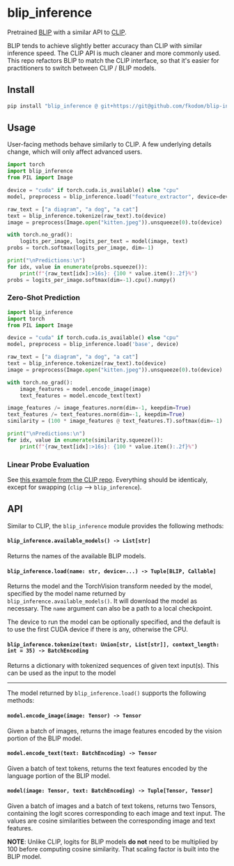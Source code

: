 # blip_inference

Pretrained [BLIP](https://github.com/salesforce/BLIP) with a similar API to [CLIP](https://github.com/openai/CLIP).

BLIP tends to achieve slightly better accuracy than CLIP with similar inference speed.  The CLIP API is much cleaner and more commonly used.  This repo refactors BLIP to match the CLIP interface, so that it's easier for practitioners to switch between CLIP / BLIP models.


## Install

```bash
pip install "blip_inference @ git+https://git@github.com/fkodom/blip-inference.git"
```


## Usage

User-facing methods behave similarly to CLIP.  A few underlying details change, which will only affect advanced users.

```python
import torch
import blip_inference
from PIL import Image

device = "cuda" if torch.cuda.is_available() else "cpu"
model, preprocess = blip_inference.load("feature_extractor", device=device)

raw_text = ["a diagram", "a dog", "a cat"]
text = blip_inference.tokenize(raw_text).to(device)
image = preprocess(Image.open("kitten.jpeg")).unsqueeze(0).to(device)

with torch.no_grad():    
    logits_per_image, logits_per_text = model(image, text)
probs = torch.softmax(logits_per_image, dim=-1)

print("\nPredictions:\n")
for idx, value in enumerate(probs.squeeze()):
    print(f"{raw_text[idx]:>16s}: {100 * value.item():.2f}%")
probs = logits_per_image.softmax(dim=-1).cpu().numpy()
```

### Zero-Shot Prediction

```python
import blip_inference
import torch
from PIL import Image

device = "cuda" if torch.cuda.is_available() else "cpu"
model, preprocess = blip_inference.load('base', device)

raw_text = ["a diagram", "a dog", "a cat"]
text = blip_inference.tokenize(raw_text).to(device)
image = preprocess(Image.open("kitten.jpeg")).unsqueeze(0).to(device)

with torch.no_grad():
    image_features = model.encode_image(image)
    text_features = model.encode_text(text)

image_features /= image_features.norm(dim=-1, keepdim=True)
text_features /= text_features.norm(dim=-1, keepdim=True)
similarity = (100 * image_features @ text_features.T).softmax(dim=-1)

print("\nPredictions:\n")
for idx, value in enumerate(similarity.squeeze()):
    print(f"{raw_text[idx]:>16s}: {100 * value.item():.2f}%")
```

### Linear Probe Evaluation

See [this example from the CLIP repo](https://github.com/openai/CLIP#linear-probe-evaluation).  Everything should be identicaly, except for swapping (`clip` --> `blip_inference`).


## API

Similar to CLIP, the `blip_inference` module provides the following methods:

#### `blip_inference.available_models() -> List[str]`

Returns the names of the available BLIP models.

#### `blip_inference.load(name: str, device=...) -> Tuple[BLIP, Callable]`

Returns the model and the TorchVision transform needed by the model, specified by the model name returned by `blip_inference.available_models()`. It will download the model as necessary. The `name` argument can also be a path to a local checkpoint.

The device to run the model can be optionally specified, and the default is to use the first CUDA device if there is any, otherwise the CPU.

#### `blip_inference.tokenize(text: Union[str, List[str]], context_length: int = 35) -> BatchEncoding`

Returns a dictionary with tokenized sequences of given text input(s). This can be used as the input to the model

---

The model returned by `blip_inference.load()` supports the following methods:

#### `model.encode_image(image: Tensor) -> Tensor`

Given a batch of images, returns the image features encoded by the vision portion of the BLIP model.

#### `model.encode_text(text: BatchEncoding) -> Tensor`

Given a batch of text tokens, returns the text features encoded by the language portion of the BLIP model.

#### `model(image: Tensor, text: BatchEncoding) -> Tuple[Tensor, Tensor]`

Given a batch of images and a batch of text tokens, returns two Tensors, containing the logit scores corresponding to each image and text input. The values are cosine similarities between the corresponding image and text features.

**NOTE**: Unlike CLIP, logits for BLIP models **do not** need to be multiplied by 100 before computing cosine similarity.  That scaling factor is built into the BLIP model. 